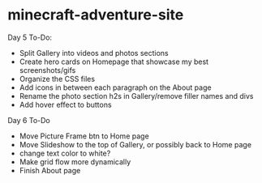 # minecraft-adventure-site

Day 5 To-Do:
- Split Gallery into videos and photos sections
- Create hero cards on Homepage that showcase my best screenshots/gifs
- Organize the CSS files
- Add icons in between each paragraph on the About page
- Rename the photo section h2s in Gallery/remove filler names and divs
- Add hover effect to buttons

Day 6 To-Do
- Move Picture Frame btn to Home page
- Move Slideshow to the top of Gallery, or possibly back to Home page
- change text color to white?
- Make grid flow more dynamically 
- Finish About page